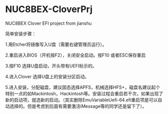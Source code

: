 # NUC8BEX-CloverPrj
NUC8BEX Clover EFI project from jianshu

简单安装步骤：

1.用Etcher将镜像写入U盘（需要右键管理员运行）。

2.重启进入BIOS（开机按F2），关闭安全启动。按F10 或者ESC保存重启

3.按F10 选择U盘启动，开头带有UEFI标示的。

4.进入Clover 选择U盘上的安装分区启动。

5.进入安装，分配磁盘，建议固态选择APFS，机械选择HFS+，磁盘名建议起个特别一点的如Mackintosh，Hackintosh等。安装过程会重启若干次，如果出现了新的启动项，就选新的启动。（其实删除EmuVariableUefi-64.efi重启项是可以自动选择的。但是考虑到后面有需要激活iMessage等的同学还是留下了）。
